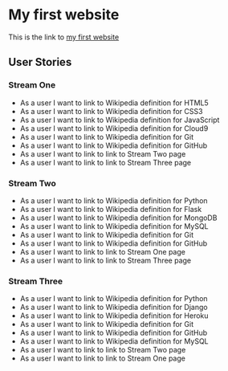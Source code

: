 # My first website

This is the link to [my first website](https://tracyjohnson213.github.io/my-first-website-second-try/)

## User Stories

### Stream One

- As a user I want to link to Wikipedia definition for HTML5
- As a user I want to link to Wikipedia definition for CSS3
- As a user I want to link to Wikipedia definition for JavaScript
- As a user I want to link to Wikipedia definition for Cloud9
- As a user I want to link to Wikipedia definition for Git
- As a user I want to link to Wikipedia definition for GitHub
- As a user I want to link to link to Stream Two page
- As a user I want to link to link to Stream Three page

### Stream Two

- As a user I want to link to Wikipedia definition for Python
- As a user I want to link to Wikipedia definition for Flask
- As a user I want to link to Wikipedia definition for MongoDB
- As a user I want to link to Wikipedia definition for MySQL
- As a user I want to link to Wikipedia definition for Git
- As a user I want to link to Wikipedia definition for GitHub
- As a user I want to link to link to Stream One page
- As a user I want to link to link to Stream Three page

### Stream Three

- As a user I want to link to Wikipedia definition for Python
- As a user I want to link to Wikipedia definition for Django
- As a user I want to link to Wikipedia definition for Heroku
- As a user I want to link to Wikipedia definition for Git
- As a user I want to link to Wikipedia definition for GitHub
- As a user I want to link to Wikipedia definition for MySQL
- As a user I want to link to link to Stream Two page
- As a user I want to link to link to Stream One page